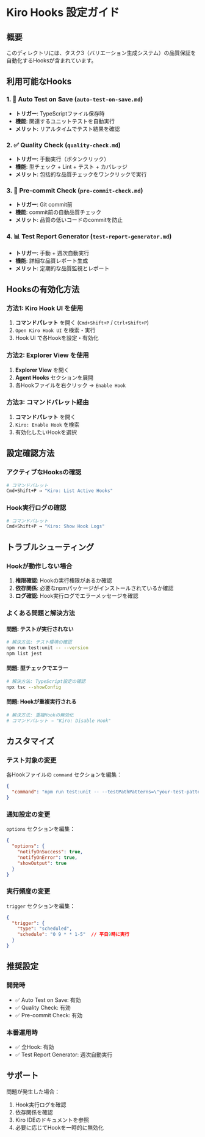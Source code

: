 # Kiro Hooks 設定ガイド

## 概要
このディレクトリには、タスク3（バリエーション生成システム）の品質保証を自動化するHooksが含まれています。

## 利用可能なHooks

### 1. 🔄 Auto Test on Save (`auto-test-on-save.md`)
- **トリガー**: TypeScriptファイル保存時
- **機能**: 関連するユニットテストを自動実行
- **メリット**: リアルタイムでテスト結果を確認

### 2. ✅ Quality Check (`quality-check.md`)  
- **トリガー**: 手動実行（ボタンクリック）
- **機能**: 型チェック + Lint + テスト + カバレッジ
- **メリット**: 包括的な品質チェックをワンクリックで実行

### 3. 🚫 Pre-commit Check (`pre-commit-check.md`)
- **トリガー**: Git commit前
- **機能**: commit前の自動品質チェック
- **メリット**: 品質の低いコードのcommitを防止

### 4. 📊 Test Report Generator (`test-report-generator.md`)
- **トリガー**: 手動 + 週次自動実行
- **機能**: 詳細な品質レポート生成
- **メリット**: 定期的な品質監視とレポート

## Hooksの有効化方法

### 方法1: Kiro Hook UI を使用
1. **コマンドパレット** を開く (`Cmd+Shift+P` / `Ctrl+Shift+P`)
2. `Open Kiro Hook UI` を検索・実行
3. Hook UI で各Hookを設定・有効化

### 方法2: Explorer View を使用
1. **Explorer View** を開く
2. **Agent Hooks** セクションを展開
3. 各Hookファイルを右クリック → `Enable Hook`

### 方法3: コマンドパレット経由
1. **コマンドパレット** を開く
2. `Kiro: Enable Hook` を検索
3. 有効化したいHookを選択

## 設定確認方法

### アクティブなHooksの確認
```bash
# コマンドパレット
Cmd+Shift+P → "Kiro: List Active Hooks"
```

### Hook実行ログの確認
```bash
# コマンドパレット  
Cmd+Shift+P → "Kiro: Show Hook Logs"
```

## トラブルシューティング

### Hookが動作しない場合
1. **権限確認**: Hookの実行権限があるか確認
2. **依存関係**: 必要なnpmパッケージがインストールされているか確認
3. **ログ確認**: Hook実行ログでエラーメッセージを確認

### よくある問題と解決方法

#### 問題: テストが実行されない
```bash
# 解決方法: テスト環境の確認
npm run test:unit -- --version
npm list jest
```

#### 問題: 型チェックでエラー
```bash
# 解決方法: TypeScript設定の確認
npx tsc --showConfig
```

#### 問題: Hookが重複実行される
```bash
# 解決方法: 重複Hookの無効化
# コマンドパレット → "Kiro: Disable Hook"
```

## カスタマイズ

### テスト対象の変更
各Hookファイルの `command` セクションを編集：
```json
{
  "command": "npm run test:unit -- --testPathPatterns=\"your-test-pattern\""
}
```

### 通知設定の変更
`options` セクションを編集：
```json
{
  "options": {
    "notifyOnSuccess": true,
    "notifyOnError": true,
    "showOutput": true
  }
}
```

### 実行頻度の変更
`trigger` セクションを編集：
```json
{
  "trigger": {
    "type": "scheduled",
    "schedule": "0 9 * * 1-5"  // 平日9時に実行
  }
}
```

## 推奨設定

### 開発時
- ✅ Auto Test on Save: 有効
- ✅ Quality Check: 有効  
- ✅ Pre-commit Check: 有効

### 本番運用時
- ✅ 全Hook: 有効
- ✅ Test Report Generator: 週次自動実行

## サポート

問題が発生した場合：
1. Hook実行ログを確認
2. 依存関係を確認
3. Kiro IDEのドキュメントを参照
4. 必要に応じてHookを一時的に無効化